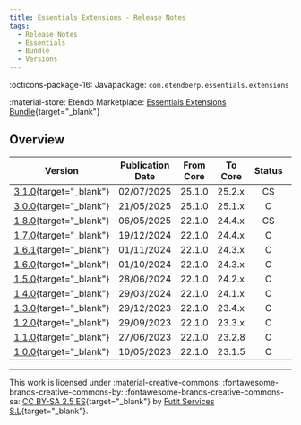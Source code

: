 ```yaml
---
title: Essentials Extensions - Release Notes
tags:
  - Release Notes
  - Essentials
  - Bundle
  - Versions
---
```

:octicons-package-16: Javapackage: `com.etendoerp.essentials.extensions`

:material-store: Etendo Marketplace:  [Essentials Extensions Bundle](https://marketplace.etendo.cloud/#/product-details?module=39AC2D9F72124AC7A1D0A3D005293C9E){target="_blank"}

## Overview

| Version | Publication Date | From Core | To Core | Status | GitHub |
| --- | --- | --- | --- | :---: | :---: |
| [3.1.0](https://github.com/etendosoftware/com.etendoerp.essentials.extensions/releases/tag/3.1.0){target="_blank"} | 02/07/2025 | 25.1.0 | 25.2.x | CS | :white_check_mark: |
| [3.0.0](https://github.com/etendosoftware/com.etendoerp.essentials.extensions/releases/tag/3.0.0){target="_blank"} | 21/05/2025 | 25.1.0 | 25.1.x | C | :white_check_mark: |
| [1.8.0](https://github.com/etendosoftware/com.etendoerp.essentials.extensions/releases/tag/1.8.0){target="_blank"} | 06/05/2025 | 22.1.0 | 24.4.x | CS | :white_check_mark: |
| [1.7.0](https://github.com/etendosoftware/com.etendoerp.essentials.extensions/releases/tag/1.7.0){target="_blank"} | 19/12/2024 | 22.1.0 | 24.4.x | C  | :white_check_mark: |
| [1.6.1](https://github.com/etendosoftware/com.etendoerp.essentials.extensions/releases/tag/1.6.1){target="_blank"} | 01/11/2024 | 22.1.0 | 24.3.x | C  | :white_check_mark: |
| [1.6.0](https://github.com/etendosoftware/com.etendoerp.essentials.extensions/releases/tag/1.6.0){target="_blank"} | 01/10/2024 | 22.1.0 | 24.3.x | C  | :white_check_mark: |
| [1.5.0](https://github.com/etendosoftware/com.etendoerp.essentials.extensions/releases/tag/1.5.0){target="_blank"} | 28/06/2024 | 22.1.0 | 24.2.x | C  | :white_check_mark: |
| [1.4.0](https://github.com/etendosoftware/com.etendoerp.essentials.extensions/releases/tag/1.4.0){target="_blank"} | 29/03/2024 | 22.1.0 | 24.1.x | C  | :white_check_mark: |
| [1.3.0](https://github.com/etendosoftware/com.etendoerp.essentials.extensions/releases/tag/1.3.0){target="_blank"} | 29/12/2023 | 22.1.0 | 23.4.x | C  | :white_check_mark: |
| [1.2.0](https://github.com/etendosoftware/com.etendoerp.essentials.extensions/releases/tag/1.2.0){target="_blank"} | 29/09/2023 | 22.1.0 | 23.3.x | C  | :white_check_mark: |
| [1.1.0](https://github.com/etendosoftware/com.etendoerp.essentials.extensions/releases/tag/1.1.0){target="_blank"} | 27/06/2023 | 22.1.0 | 23.2.8 | C  | :white_check_mark: |
| [1.0.0](https://github.com/etendosoftware/com.etendoerp.essentials.extensions/releases/tag/1.0.0){target="_blank"} | 10/05/2023 | 22.1.0 | 23.1.5 | C  | :white_check_mark: |

---
This work is licensed under :material-creative-commons: :fontawesome-brands-creative-commons-by: :fontawesome-brands-creative-commons-sa: [ CC BY-SA 2.5 ES](https://creativecommons.org/licenses/by-sa/2.5/es/){target="_blank"} by [Futit Services S.L](https://etendo.software){target="_blank"}.
